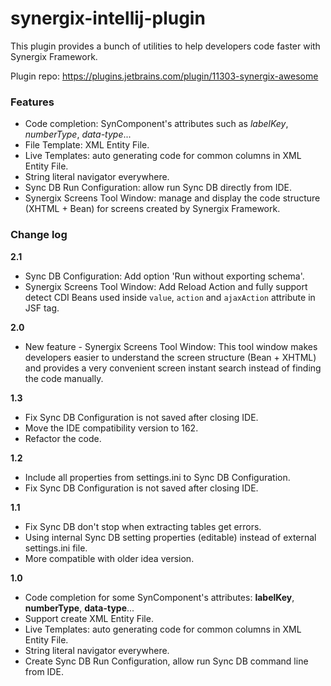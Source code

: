 # synergix-intellij-plugin
This plugin provides a bunch of utilities to help developers code faster with Synergix Framework.

Plugin repo: https://plugins.jetbrains.com/plugin/11303-synergix-awesome

### Features
* Code completion: SynComponent's attributes such as <i>labelKey</i>, <i>numberType</i>, <i>data-type</i>...
* File Template: XML Entity File.
* Live Templates: auto generating code for common columns in XML Entity File.
* String literal navigator everywhere.
* Sync DB Run Configuration: allow run Sync DB directly from IDE.
* Synergix Screens Tool Window: manage and display the code structure (XHTML + Bean) for screens created by Synergix Framework.

### Change log
**2.1**
* Sync DB Configuration: Add option 'Run without exporting schema'.
* Synergix Screens Tool Window: Add Reload Action and fully support detect CDI Beans used inside `value`, `action` and `ajaxAction` attribute in JSF tag.

**2.0**
* New feature - Synergix Screens Tool Window: This tool window makes developers easier to understand the screen structure (Bean + XHTML) and provides a very convenient screen instant search instead of finding the code manually.

**1.3**
* Fix Sync DB Configuration is not saved after closing IDE.
* Move the IDE compatibility version to 162.
* Refactor the code.

**1.2**
* Include all properties from settings.ini to Sync DB Configuration.
* Fix Sync DB Configuration is not saved after closing IDE.

**1.1**
* Fix Sync DB don't stop when extracting tables get errors.
* Using internal Sync DB setting properties (editable) instead of external settings.ini file.
* More compatible with older idea version.

**1.0**
* Code completion for some SynComponent's attributes: <b>labelKey</b>, <b>numberType</b>, <b>data-type</b>...
* Support create XML Entity File.
* Live Templates: auto generating code for common columns in XML Entity File.
* String literal navigator everywhere.
* Create Sync DB Run Configuration, allow run Sync DB command line from IDE.
